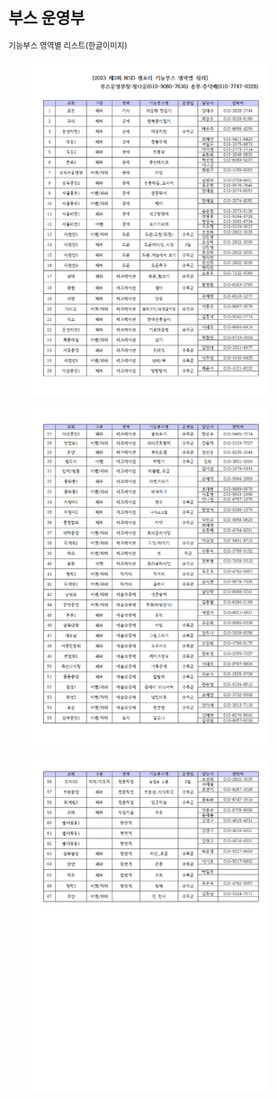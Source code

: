 # 부스 운영부

기능부스 영역별 리스트(한글이미지)

<figure><img src=".gitbook/assets/NSD_기능부스 영역별 리스트(20230504)001.png" alt=""><figcaption></figcaption></figure>

<figure><img src=".gitbook/assets/NSD_기능부스 영역별 리스트(20230504)002.png" alt=""><figcaption></figcaption></figure>

<figure><img src=".gitbook/assets/NSD_기능부스 영역별 리스트(20230504)003.png" alt=""><figcaption></figcaption></figure>

